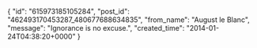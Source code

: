  {
   "id": "615973185105284",
   "post_id": "462493170453287_480677688634835",
   "from_name": "August le Blanc",
   "message": "Ignorance is no excuse.",
   "created_time": "2014-01-24T04:38:20+0000"
 }
